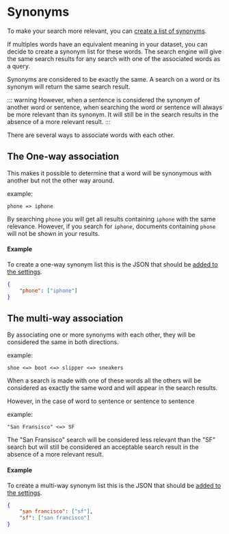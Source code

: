 # Synonyms

To make your search more relevant, you can [create a list of synonyms](/references/synonyms.md#update-synonyms).

If multiples words have an equivalent meaning in your dataset, you can decide to create a synonym list for these words. The search engine will give the same search results for any search with one of the associated words as a query.

Synonyms are considered to be exactly the same.
A search on a word or its synonym will return the same search result.

::: warning
However, when a sentence is considered the synonym of another word or sentence, when searching the word or sentence will always be more relevant than its synonym. It will still be in the search results in the absence of a more relevant result.
:::

There are several ways to associate words with each other.

## The One-way association

This makes it possible to determine that a word will be synonymous with another but not the other way around.

example:
```
phone => iphone
```

By searching `phone` you will get all results containing `iphone` with the same relevance. However, if you search for `iphone`, documents containing `phone` will not be shown in your results.

#### Example

To create a one-way synonym list this is the JSON that should be [added to the settings](/references/synonyms.md#update-synonyms).

``` json
{
    "phone": ["iphone"]
}
```

## The multi-way association

By associating one or more synonyms with each other, they will be considered the same in both directions.

example:
```
shoe <=> boot <=> slipper <=> sneakers
```

When a search is made with one of these words all the others will be considered as exactly the same word and will appear in the search results.

However, in the case of word to sentence or sentence to sentence

example:
```
"San Fransisco" <=> SF
```

The "San Fransisco" search will be considered less relevant than the "SF" search but will still be considered an acceptable search result in the absence of a more relevant result.

#### Example

To create a multi-way synonym list this is the JSON that should be [added to the settings](/references/synonyms.md#update-synonyms).

``` json
{
    "san francisco": ["sf"],
    "sf": ["san francisco"]
}
```
